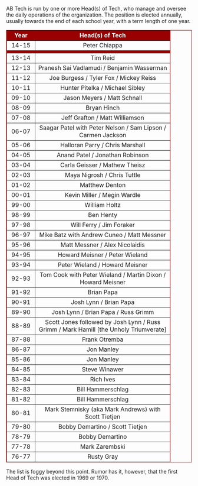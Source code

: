  <p>
    AB Tech is run by one or more Head(s) of Tech, who manage and oversee the
    daily operations of the organization. The position is elected annually,
    usually towards the end of each school year, with a term length of one
    year.
  </p>

  <p>
  <table border="1" align="center" cellpadding="4" bordercolor="#990000"
         rules="all">
    <tr>
      <td align="center" bgcolor="#990000" width="60"><FONT
          color="#FFFFFF"><b>Year</b></FONT></td>
      <td align="center" bgcolor="#990000" width="350"><FONT
          color="#FFFFFF"><b>Head(s) of Tech</b></FONT></td>
    </tr>
    <tr>
      <td align="center">14-15</td>
      <td align="center">Peter Chiappa</td>
    </tr>
    <tr>
      <td bgcolor="990000" colspan="2"></td>
    </tr>
    <tr>
      <td align="center">13-14</td>
      <td align="center">Tim Reid</td>
    </tr>
    <tr>
      <td align="center">12-13</td>
      <td align="center">Pranesh Sai Vadlamudi / Benjamin Wasserman</td>
    </tr>
    <tr>
      <td align="center">11-12</td>
      <td align="center">Joe Burgess / Tyler Fox / Mickey Reiss</td>
    </tr>
    <tr>
      <td align="center">10-11</td>
      <td align="center">Hunter Pitelka / Michael Sibley</td>
    </tr>
    <tr>
      <td align="center">09-10</td>
      <td align="center">Jason Meyers / Matt Schnall</td>
    </tr>
    <tr>
      <td align="center">08-09</td>
      <td align="center">Bryan Hinch</td>
    </tr>
    <tr>
      <td align="center">07-08</td>
      <td align="center">Jeff Grafton / Matt Williamson</td>
    </tr>
    <tr>
      <td align="center">06-07</td>
      <td align="center">Saagar Patel with Peter Nelson / Sam Lipson / Carmen
        Jackson
    <tr>
      <td align="center">05-06</td>
      <td align="center">Halloran Parry / Chris Marshall</td>
    </tr>
    <tr>
      <td align="center">04-05</td>
      <td align="center">Anand Patel / Jonathan Robinson</td>
    </tr>
    <tr>
      <td align="center">03-04</td>
      <td align="center">Carla Geisser / Mathew Theisz</td>
    </tr>
    <tr>
      <td align="center">02-03</td>
      <td align="center">Maya Nigrosh / Chris Tuttle</td>
    </tr>
    <tr>
      <td align="center">01-02</td>
      <td align="center">Matthew Denton</td>
    </tr>
    <tr>
      <td align="center">00-01</td>
      <td align="center">Kevin Miller / Megin Wardle</td>
    </tr>
    <tr>
      <td align="center">99-00</td>
      <td align="center">William Holtz</td>
    </tr>
    <tr>
      <td align="center">98-99</td>
      <td align="center">Ben Henty</td>
    </tr>
    <tr>
      <td align="center">97-98</td>
      <td align="center">Will Ferry / Jim Foraker</td>
    </tr>
    <tr>
      <td align="center">96-97</td>
      <td align="center">Mike Batz with Andrew Cuneo / Matt Messner</td>
    </tr>
    <tr>
      <td align="center">95-96</td>
      <td align="center">Matt Messner / Alex Nicolaidis</td>
    </tr>
    <tr>
      <td align="center">94-95</td>
      <td align="center">Howard Meisner / Peter Wieland</td>
    </tr>
    <tr>
      <td align="center">93-94</td>
      <td align="center">Peter Wieland / Howard Meisner</td>
    </tr>
    <tr>
      <td align="center">92-93</td>
      <td align="center">Tom Cook with Peter Wieland / Martin Dixon / Howard
        Meisner
      </td>
    </tr>
    <tr>
      <td align="center">91-92</td>
      <td align="center">Brian Papa</td>
    </tr>
    <tr>
      <td align="center">90-91</td>
      <td align="center">Josh Lynn / Brian Papa</td>
    </tr>
    <tr>
      <td align="center">89-90</td>
      <td align="center">Josh Lynn / Brian Papa / Russ Grimm</td>
    </tr>
    <tr>
      <td align="center">88-89</td>
      <td align="center">Scott Jones followed by Josh Lynn / Russ Grimm / Mark
        Hamill [the Unholy Triumverate]
      </td>
    </tr>
    <tr>
      <td align="center">87-88</td>
      <td align="center">Frank Otremba</td>
    </tr>
    <tr>
      <td align="center">86-87</td>
      <td align="center">Jon Manley</td>
    </tr>
    <tr>
      <td align="center">85-86</td>
      <td align="center">Jon Manley</td>
    </tr>
    <tr>
      <td align="center">84-85</td>
      <td align="center">Steve Winawer</td>
    </tr>
    <tr>
      <td align="center">83-84</td>
      <td align="center">Rich Ives</td>
    </tr>
    <tr>
      <td align="center">82-83</td>
      <td align="center">Bill Hammerschlag</td>
    </tr>
    <tr>
      <td align="center">81-82</td>
      <td align="center">Bill Hammerschlag</td>
    </tr>
    <tr>
      <td align="center">80-81</td>
      <td align="center">Mark Stemnisky (aka Mark Andrews) with Scott
        Tietjen
      </td>
    </tr>
    <tr>
      <td align="center">79-80</td>
      <td align="center">Bobby Demartino / Scott Tietjen</td>
    </tr>
    <tr>
      <td align="center">78-79</td>
      <td align="center">Bobby Demartino</td>
    </tr>
    <tr>
      <td align="center">77-78</td>
      <td align="center">Mark Zarembski</td>
    </tr>
    <tr>
      <td align="center">76-77</td>
      <td align="center">Rusty Gray</td>
    </tr>
  </table>
  <p>
    The list is foggy beyond this point. Rumor has it, however, that the first
    Head
    of Tech was elected in 1969 or 1970.
  </p></center>

